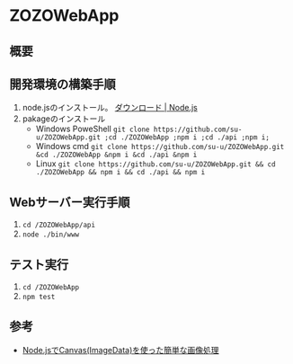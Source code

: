# ZOZOWebApp

## 概要

## 開発環境の構築手順
1. node.jsのインストール。
    [ダウンロード | Node.js](https://nodejs.org/ja/download/)
1. pakageのインストール
    - Windows PoweShell
        `git clone https://github.com/su-u/ZOZOWebApp.git ;cd ./ZOZOWebApp ;npm i ;cd ./api ;npm i;`
    - Windows cmd
        `git clone https://github.com/su-u/ZOZOWebApp.git &cd ./ZOZOWebApp &npm i &cd ./api &npm i`
    - Linux
        `git clone https://github.com/su-u/ZOZOWebApp.git && cd ./ZOZOWebApp && npm i && cd ./api && npm i`

## Webサーバー実行手順
1. `cd /ZOZOWebApp/api`
1. `node ./bin/www`

## テスト実行
1. `cd /ZOZOWebApp`
1. `npm test`

## 参考
- [Node.jsでCanvas(ImageData)を使った簡単な画像処理](https://qiita.com/redshoga/items/d5afef65081b7fdf60cc)